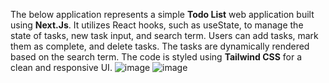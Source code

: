The below application represents a simple **Todo List** web application built using **Next.Js**. It utilizes React hooks, such as useState, to manage the state of tasks, new task input, and search term. Users can add tasks, mark them as complete, and delete tasks. The tasks are dynamically rendered based on the search term. The code is styled using **Tailwind CSS** for a clean and responsive UI.
![image](https://github.com/lchetanlc/wealthup-assessment-2/assets/81949498/f7170f78-8893-4874-a8e0-599feb51f83e)
![image](https://github.com/lchetanlc/wealthup-assessment-2/assets/81949498/a79c3403-0aa3-4ba5-8a88-c9539b99111d)

